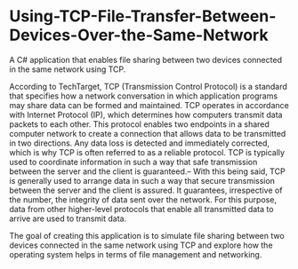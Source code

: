 # Using-TCP-File-Transfer-Between-Devices-Over-the-Same-Network
A C# application that enables file sharing between two devices connected in the same network using TCP.

According to TechTarget, TCP (Transmission Control Protocol) is a standard that specifies how a network conversation in which application programs may share data can be formed and maintained. TCP operates in accordance with Internet Protocol (IP), which determines how computers transmit data packets to each other. This protocol enables two endpoints in a shared computer network to create a connection that allows data to be transmitted in two directions. Any data loss is detected and immediately corrected, which is why TCP is often referred to as a reliable protocol. TCP is typically used to coordinate information in such a way that safe transmission between the server and the client is guaranteed.– With this being said, TCP is generally used to arrange data in such a way that secure transmission between the server and the client is assured. It guarantees, irrespective of the number, the integrity of data sent over the network. For this purpose, data from other higher-level protocols that enable all transmitted data to arrive are used to transmit data.

The goal of creating this application is to simulate file sharing between two devices connected in the same network using TCP and explore how the operating system helps in terms of file management and networking.
